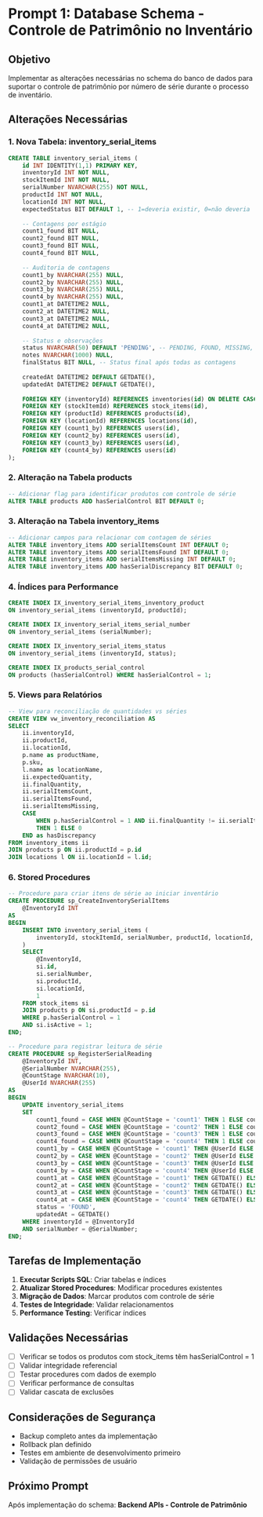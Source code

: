 
# Prompt 1: Database Schema - Controle de Patrimônio no Inventário

## Objetivo
Implementar as alterações necessárias no schema do banco de dados para suportar o controle de patrimônio por número de série durante o processo de inventário.

## Alterações Necessárias

### 1. Nova Tabela: inventory_serial_items
```sql
CREATE TABLE inventory_serial_items (
    id INT IDENTITY(1,1) PRIMARY KEY,
    inventoryId INT NOT NULL,
    stockItemId INT NOT NULL,
    serialNumber NVARCHAR(255) NOT NULL,
    productId INT NOT NULL,
    locationId INT NOT NULL,
    expectedStatus BIT DEFAULT 1, -- 1=deveria existir, 0=não deveria
    
    -- Contagens por estágio
    count1_found BIT NULL,
    count2_found BIT NULL, 
    count3_found BIT NULL,
    count4_found BIT NULL,
    
    -- Auditoria de contagens
    count1_by NVARCHAR(255) NULL,
    count2_by NVARCHAR(255) NULL,
    count3_by NVARCHAR(255) NULL,
    count4_by NVARCHAR(255) NULL,
    count1_at DATETIME2 NULL,
    count2_at DATETIME2 NULL,
    count3_at DATETIME2 NULL,
    count4_at DATETIME2 NULL,
    
    -- Status e observações
    status NVARCHAR(50) DEFAULT 'PENDING', -- PENDING, FOUND, MISSING, EXTRA
    notes NVARCHAR(1000) NULL,
    finalStatus BIT NULL, -- Status final após todas as contagens
    
    createdAt DATETIME2 DEFAULT GETDATE(),
    updatedAt DATETIME2 DEFAULT GETDATE(),
    
    FOREIGN KEY (inventoryId) REFERENCES inventories(id) ON DELETE CASCADE,
    FOREIGN KEY (stockItemId) REFERENCES stock_items(id),
    FOREIGN KEY (productId) REFERENCES products(id),
    FOREIGN KEY (locationId) REFERENCES locations(id),
    FOREIGN KEY (count1_by) REFERENCES users(id),
    FOREIGN KEY (count2_by) REFERENCES users(id),
    FOREIGN KEY (count3_by) REFERENCES users(id),
    FOREIGN KEY (count4_by) REFERENCES users(id)
);
```

### 2. Alteração na Tabela products
```sql
-- Adicionar flag para identificar produtos com controle de série
ALTER TABLE products ADD hasSerialControl BIT DEFAULT 0;
```

### 3. Alteração na Tabela inventory_items
```sql
-- Adicionar campos para relacionar com contagem de séries
ALTER TABLE inventory_items ADD serialItemsCount INT DEFAULT 0;
ALTER TABLE inventory_items ADD serialItemsFound INT DEFAULT 0;
ALTER TABLE inventory_items ADD serialItemsMissing INT DEFAULT 0;
ALTER TABLE inventory_items ADD hasSerialDiscrepancy BIT DEFAULT 0;
```

### 4. Índices para Performance
```sql
CREATE INDEX IX_inventory_serial_items_inventory_product 
ON inventory_serial_items (inventoryId, productId);

CREATE INDEX IX_inventory_serial_items_serial_number 
ON inventory_serial_items (serialNumber);

CREATE INDEX IX_inventory_serial_items_status 
ON inventory_serial_items (inventoryId, status);

CREATE INDEX IX_products_serial_control 
ON products (hasSerialControl) WHERE hasSerialControl = 1;
```

### 5. Views para Relatórios
```sql
-- View para reconciliação de quantidades vs séries
CREATE VIEW vw_inventory_reconciliation AS
SELECT 
    ii.inventoryId,
    ii.productId,
    ii.locationId,
    p.name as productName,
    p.sku,
    l.name as locationName,
    ii.expectedQuantity,
    ii.finalQuantity,
    ii.serialItemsCount,
    ii.serialItemsFound,
    ii.serialItemsMissing,
    CASE 
        WHEN p.hasSerialControl = 1 AND ii.finalQuantity != ii.serialItemsFound 
        THEN 1 ELSE 0 
    END as hasDiscrepancy
FROM inventory_items ii
JOIN products p ON ii.productId = p.id
JOIN locations l ON ii.locationId = l.id;
```

### 6. Stored Procedures
```sql
-- Procedure para criar itens de série ao iniciar inventário
CREATE PROCEDURE sp_CreateInventorySerialItems
    @InventoryId INT
AS
BEGIN
    INSERT INTO inventory_serial_items (
        inventoryId, stockItemId, serialNumber, productId, locationId, expectedStatus
    )
    SELECT 
        @InventoryId,
        si.id,
        si.serialNumber,
        si.productId,
        si.locationId,
        1
    FROM stock_items si
    JOIN products p ON si.productId = p.id
    WHERE p.hasSerialControl = 1 
    AND si.isActive = 1;
END;

-- Procedure para registrar leitura de série
CREATE PROCEDURE sp_RegisterSerialReading
    @InventoryId INT,
    @SerialNumber NVARCHAR(255),
    @CountStage NVARCHAR(10),
    @UserId NVARCHAR(255)
AS
BEGIN
    UPDATE inventory_serial_items 
    SET 
        count1_found = CASE WHEN @CountStage = 'count1' THEN 1 ELSE count1_found END,
        count2_found = CASE WHEN @CountStage = 'count2' THEN 1 ELSE count2_found END,
        count3_found = CASE WHEN @CountStage = 'count3' THEN 1 ELSE count3_found END,
        count4_found = CASE WHEN @CountStage = 'count4' THEN 1 ELSE count4_found END,
        count1_by = CASE WHEN @CountStage = 'count1' THEN @UserId ELSE count1_by END,
        count2_by = CASE WHEN @CountStage = 'count2' THEN @UserId ELSE count2_by END,
        count3_by = CASE WHEN @CountStage = 'count3' THEN @UserId ELSE count3_by END,
        count4_by = CASE WHEN @CountStage = 'count4' THEN @UserId ELSE count4_by END,
        count1_at = CASE WHEN @CountStage = 'count1' THEN GETDATE() ELSE count1_at END,
        count2_at = CASE WHEN @CountStage = 'count2' THEN GETDATE() ELSE count2_at END,
        count3_at = CASE WHEN @CountStage = 'count3' THEN GETDATE() ELSE count3_at END,
        count4_at = CASE WHEN @CountStage = 'count4' THEN GETDATE() ELSE count4_at END,
        status = 'FOUND',
        updatedAt = GETDATE()
    WHERE inventoryId = @InventoryId 
    AND serialNumber = @SerialNumber;
END;
```

## Tarefas de Implementação

1. **Executar Scripts SQL**: Criar tabelas e índices
2. **Atualizar Stored Procedures**: Modificar procedures existentes
3. **Migração de Dados**: Marcar produtos com controle de série
4. **Testes de Integridade**: Validar relacionamentos
5. **Performance Testing**: Verificar índices

## Validações Necessárias

- [ ] Verificar se todos os produtos com stock_items têm hasSerialControl = 1
- [ ] Validar integridade referencial
- [ ] Testar procedures com dados de exemplo
- [ ] Verificar performance de consultas
- [ ] Validar cascata de exclusões

## Considerações de Segurança

- Backup completo antes da implementação
- Rollback plan definido
- Testes em ambiente de desenvolvimento primeiro
- Validação de permissões de usuário

## Próximo Prompt
Após implementação do schema: **Backend APIs - Controle de Patrimônio**
